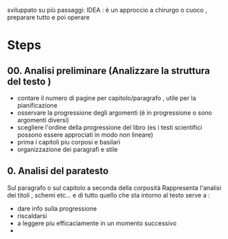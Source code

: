 
sviluppato su più passaggi:
IDEA : è un approccio a chirurgo o cuoco , preparare tutto e poi operare

# Steps
## 00.  Analisi preliminare (Analizzare la struttura del testo )
   - contare il numero di pagine per capitolo/paragrafo , utile per la pianificazione
   - osservare la progressione degli argomenti (è in progressione o sono argomenti diversi)
   - scegliere l'ordine della progressione del libro (es i testi scientifici possono essere approciati in modo non lineare)
   - prima i capitoli piu corposi e basilari
   - organizzazione dei paragrafi e stile
## 0. Analisi del paratesto
Sul paragrafo o sul capitolo a seconda della corposità 
Rappresenta l'analisi dei titoli , schemi etc... e di tutto quello che sta intorno al testo
serve a : 
- dare info sulla progressione 
- riscaldarsi
- a leggere piu efficaciamente in un momento successivo
- 


   

